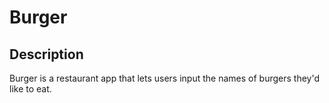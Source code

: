 # Burger

## Description

 Burger is a restaurant app that lets users input the names of burgers they'd like to eat.